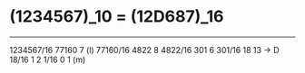 # (1234567)_10 = (12D687)_16
----------------------------------------------------------
1234567/16	77160		7 (l)
77160/16     4822       8
4822/16       301       6
301/16         18      13 -> D
18/16           1       2
1/16            0       1 (m)
